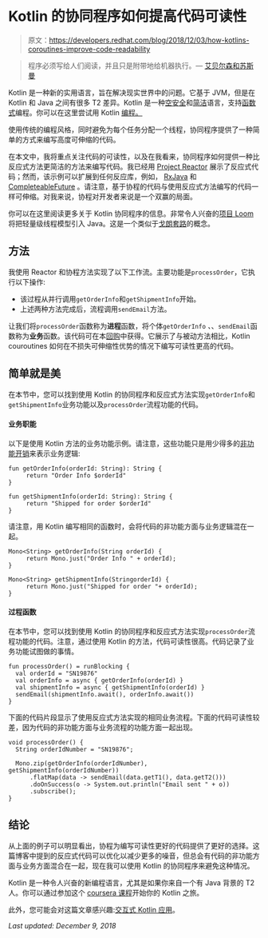 # Kotlin 的协同程序如何提高代码可读性

> 原文：<https://developers.redhat.com/blog/2018/12/03/how-kotlins-coroutines-improve-code-readability>

> 程序必须写给人们阅读，并且只是附带地给机器执行。— [艾贝尔森和苏斯曼](https://en.wikiquote.org/wiki/Programming_languages)

Kotlin 是一种新的实用语言，旨在解决现实世界中的问题。它基于 JVM，但是在 Kotlin 和 Java 之间有很多 T2 差异。Kotlin 是一种[空安全](https://kotlinlang.org/docs/reference/null-safety.html)和[简洁](https://kotlinlang.org/docs/reference/faq.html#what-advantages-does-kotlin-give-me-over-the-java-programming-language)语言，支持[函数式](https://kotlinlang.org/docs/reference/lambdas.html)编程。你可以在这里尝试用 Kotlin [编程。](https://try.kotlinlang.org)

使用传统的编程风格，同时避免为每个任务分配一个线程，协同程序提供了一种简单的方式来编写高度可伸缩的代码。

在本文中，我将重点关注代码的可读性，以及在我看来，协同程序如何提供一种比反应式方法更简洁的方法来编写代码。我已经用 [Project Reactor](https://projectreactor.io) 展示了反应式代码；然而，该示例可以扩展到任何反应库，例如， [RxJava](https://github.com/ReactiveX/RxJava) 和 [CompleteableFuture](https://docs.oracle.com/javase/8/docs/api/java/util/concurrent/CompletableFuture.html) 。请注意，基于协程的代码与使用反应式方法编写的代码一样可伸缩。对我来说，协程对开发者来说是一个双赢的局面。

你可以在这里阅读更多关于 Kotlin 协同程序的信息。非常令人兴奋的[项目 Loom](https://openjdk.java.net/projects/loom/) 将把轻量级线程模型引入 Java。这是一个类似于[戈朗套路](https://tour.golang.org/concurrency/1)的概念。

## 方法

我使用 Reactor 和协程方法实现了以下工作流。主要功能是`processOrder`，它执行以下操作:

*   该过程从并行调用`getOrderInfo`和`getShipmentInfo`开始。
*   上述两种方法完成后，流程调用`sendEmail`方法。

让我们将`processOrder`函数称为**进程**函数，将个体`getOrderInfo` *、*、`sendEmail`函数称为**业务**函数。该代码可在本[回购](https://github.com/masoodfaisal/coroutines-reactive-code-clarity)中获得。它展示了与被动方法相比，Kotlin couroutines 如何在不损失可伸缩性优势的情况下编写可读性更高的代码。

## 简单就是美

在本节中，您可以找到使用 Kotlin 的协同程序和反应式方法实现`getOrderInfo`和`getShipmentInfo`业务功能以及`processOrder`流程功能的代码。

#### 业务职能

以下是使用 Kotlin 方法的业务功能示例。请注意，这些功能只是用少得多的[非功能开销](https://medium.com/@elye.project/understanding-suspend-function-of-coroutines-de26b070c5ed)来表示业务逻辑:

```
fun getOrderInfo(orderId: String): String {
     return "Order Info $orderId"
}
```

```
fun getShipmentInfo(orderId: String): String {
     return "Shipped for order $orderId"
}
```

请注意，用 Kotlin 编写相同的函数时，会将代码的非功能方面与业务逻辑混在一起。

```
Mono<String> getOrderInfo(String orderId) {
     return Mono.just("Order Info " + orderId);
}
```

```
Mono<String> getShipmentInfo(StringorderId) {
     return Mono.just("Shipped for order "+ orderId);
}
```

#### 过程函数

在本节中，您可以找到使用 Kotlin 的协同程序和反应式方法实现`processOrder`流程功能的代码。注意，通过使用 Kotlin 的方法，代码可读性很高。代码记录了业务功能试图做的事情。

```
fun processOrder() = runBlocking {
  val orderId = "SN19876"
  val orderInfo = async { getOrderInfo(orderId) }
  val shipmentInfo = async { getShipmentInfo(orderId) }
  sendEmail(shipmentInfo.await(), orderInfo.await())
}
```

下面的代码片段显示了使用反应式方法实现的相同业务流程。下面的代码可读性较差，因为代码的非功能方面与业务流程的功能方面一起出现。

```
void processOrder() {
  String orderIdNumber = "SN19876";

  Mono.zip(getOrderInfo(orderIdNumber), getShipmentInfo(orderIdNumber))
      .flatMap(data -> sendEmail(data.getT1(), data.getT2()))
      .doOnSuccess(o -> System.out.println("Email sent " + o))
      .subscribe();
}
```

## 结论

从上面的例子可以明显看出，协程为编写可读性更好的代码提供了更好的选择。这篇博客中提到的反应式代码可以优化以减少更多的噪音，但总会有代码的非功能方面与业务方面混合在一起，现在我可以使用 Kotlin 的协同程序来避免这种情况。

Kotlin 是一种令人兴奋的新编程语言，尤其是如果你来自一个有 Java 背景的 T2 人。你可以通过参加这个 [coursera 课程](https://www.coursera.org/learn/kotlin-for-java-developers)开始你的 Kotlin 之旅。

此外，您可能会对这篇文章感兴趣:[交互式 Kotlin 应用](https://developers.redhat.com/blog/2017/12/07/inter-reactive-kotlin-applications/)。

*Last updated: December 9, 2018*